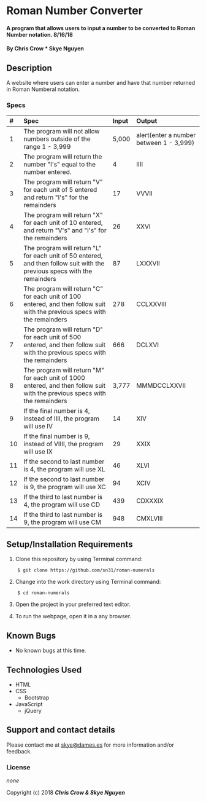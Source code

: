 # Roman Number Converter

#### A program that allows users to input a number to be converted to Roman Number notation. 8/16/18

#### By **Chris Crow * Skye Nguyen**

## Description

A website where users can enter a number and have that number returned in Roman Numberal notation.

### Specs
| # | Spec | Input | Output |
| :-------------     | :-------------     | :------------- | :------------- |
| 1 | The program will not allow numbers outside of the range 1 - 3,999 | 5,000 | alert(enter a number between 1 - 3,999) |
| 2 | The program will return the number "I's" equal to the number entered. | 4 | IIII |
| 3 | The program will return "V" for each unit of 5 entered and return "I's" for the remainders | 17 | VVVII |
| 4 | The program will return "X" for each unit of 10 entered, and return "V's" and "I's" for the remainders | 26 | XXVI |
| 5 | The program will return "L" for each unit of 50 entered, and then follow suit with the previous specs with the remainders | 87 | LXXXVII |
| 6 | The program will return "C" for each unit of 100 entered, and then follow suit with the previous specs with the remainders | 278 | CCLXXVIII |
| 7 | The program will return "D" for each unit of 500 entered, and then follow suit with the previous specs with the remainders | 666 | DCLXVI |
| 8 | The program will return "M" for each unit of 1000 entered, and then follow suit with the previous specs with the remainders | 3,777 | MMMDCCLXXVII |
| 9 | If the final number is 4, instead of IIII, the program will use IV | 14 | XIV |
| 10 | If the final number is 9, instead of VIIII, the program will use IX | 29 | XXIX |
| 11 | If the second to last number is 4, the program will use XL | 46 | XLVI |
| 12 | If the second to last number is 9, the program will use XC | 94 | XCIV |
| 13 | If the third to last number is 4, the program will use CD | 439 | CDXXXIX |
| 14 | If the third to last number is 9, the program will use CM | 948 | CMXLVIII |


## Setup/Installation Requirements

1. Clone this repository by using Terminal command:
```
    $ git clone https://github.com/sn31/roman-numerals
```
2. Change into the work directory using Terminal command:
```
    $ cd roman-numerals
```
3. Open the project in your preferred text editor.

4. To run the webpage, open it in a any browser.


## Known Bugs
* No known bugs at this time.

## Technologies Used
* HTML
* CSS
  * Bootstrap
* JavaScript
  * jQuery

## Support and contact details

Please contact me at skye@dames.es for more information and/or feedback.

### License

*none*

Copyright (c) 2018 **_Chris Crow & Skye Nguyen_**
